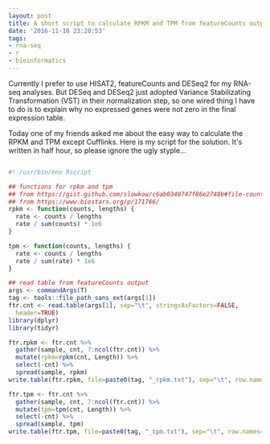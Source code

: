 ```yaml
---
layout: post
title: A short script to calculate RPKM and TPM from featureCounts output
date: '2016-11-18 23:20:53'
tags:
- rna-seq
- r
- bioinformatics
---
```


Currently I prefer to use HISAT2, featureCounts and DESeq2 for my RNA-seq analyses. But DESeq and DESeq2 just adopted Variance Stabilizating Transformation (VST) in their normalization step, so one wired thing I  have to do is to explain why no expressed genes were not zero in the final expression table.

Today one of my friends asked me about the easy way to calculate the RPKM and TPM except Cufflinks. Here is my script for the solution. It's written in half hour, so please ignore the ugly styple...

```r

#! /usr/bin/env Rscript

## functions for rpkm and tpm
## from https://gist.github.com/slowkow/c6ab0348747f86e2748b#file-counts_to_tpm-r-L44
## from https://www.biostars.org/p/171766/
rpkm <- function(counts, lengths) {
  rate <- counts / lengths
  rate / sum(counts) * 1e6
}

tpm <- function(counts, lengths) {
  rate <- counts / lengths
  rate / sum(rate) * 1e6
}

## read table from featureCounts output
args <- commandArgs(T)
tag <- tools::file_path_sans_ext(args[1])
ftr.cnt <- read.table(args[1], sep="\t", stringsAsFactors=FALSE,
  header=TRUE)
library(dplyr)
library(tidyr)

ftr.rpkm <- ftr.cnt %>%
  gather(sample, cnt, 7:ncol(ftr.cnt)) %>%
  mutate(rpkm=rpkm(cnt, Length)) %>%
  select(-cnt) %>%
  spread(sample, rpkm)
write.table(ftr.rpkm, file=paste0(tag, "_rpkm.txt"), sep="\t", row.names=FALSE, quote=FALSE)

ftr.tpm <- ftr.cnt %>%
  gather(sample, cnt, 7:ncol(ftr.cnt)) %>%
  mutate(tpm=tpm(cnt, Length)) %>%
  select(-cnt) %>%
  spread(sample, tpm)
write.table(ftr.tpm, file=paste0(tag, "_tpm.txt"), sep="\t", row.names=FALSE, quote=FALSE)

```

